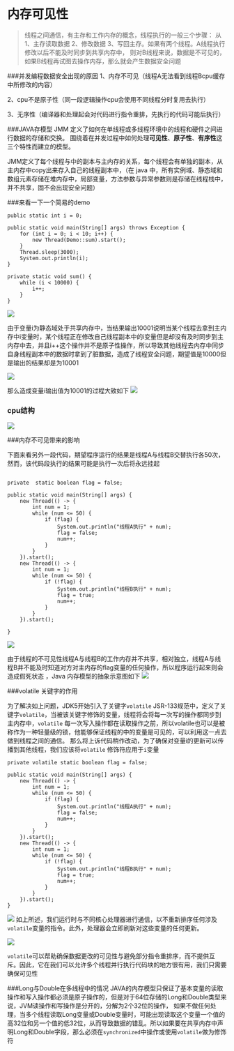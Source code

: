 # 内存可见性
> 线程之间通信，有主存和工作内存的概念，线程执行的一般三个步骤： 从1、主存读取数据 2、修改数据 3、写回主存。如果有两个线程。A线程执行修改以后不能及时同步到共享内存中， 则对B线程来说，数据是不可见的，如果B线程再试图去操作内存，那么就会产生数据安全问题

###并发编程数据安全出现的原因
1、内存不可见（线程A无法看到线程Bcpu缓存中所修改的内容）

2、cpu不是原子性（同一段逻辑操作cpu会使用不同线程分时复用去执行）

3、无序性（编译器和处理起会对代码进行指令重排，先执行的代码可能后执行）

###JAVA存模型 JMM 
定义了如何在单线程或多线程环境中的线程和硬件之间进行数据的存储和交换。 围绕着在并发过程中如何处理**可见性**、**原子性**、**有序性**这三个特性而建立的模型。


JMM定义了每个线程与中的副本与主内存的关系，每个线程会有单独的副本，从主内存中copy出来存入自己的线程副本中，（在 java 中，所有实例域、静态域和数组元素存储在堆内存中，局部变量，方法参数与异常参数则是存储在线程栈中，并不共享，固不会出现安全问题）

###来看一下一个简易的demo


```
public static int i = 0;

public static void main(String[] args) throws Exception {
    for (int i = 0; i < 10; i++) {
        new Thread(Demo::sum).start();
    }
    Thread.sleep(3000);
    System.out.println(i);
}

private static void sum() {
    while (i < 10000) {
        i++;
    }
}
```
![](https://cdn.nlark.com/yuque/0/2023/png/22527471/1685022991229-36fe7ae7-222c-40c1-9f0d-4ba5e5d67fdb.png)

由于变量i为静态域处于共享内存中，当结果输出10001说明当某个线程去拿到主内存中i变量时，某个线程正在修改自己线程副本中的i变量但是却没有及时同步到主内存中去，并且i++这个操作并不是原子性操作，所以导致其他线程去内存中同步自身线程副本中的数据时拿到了脏数据，造成了线程安全问题，期望值是10000但是输出的结果却是为10001


![](https://foruda.gitee.com/images/1685601063656526701/78908dff_5094274.png)

那么造成变量i输出值为10001的过程大致如下
![](https://foruda.gitee.com/images/1685601101572240362/a51842b4_5094274.png)


### cpu结构


![](https://cdn.nlark.com/yuque/0/2023/png/22527471/1685023407915-d9d31c75-40a8-4691-99ba-9dc7d146473e.png)

###内存不可见带来的影响

下面来看另外一段代码，期望程序运行的结果是线程A与线程B交替执行各50次，然而，该代码段执行的结果可能是执行一次后将永远挂起

```

private  static boolean flag = false;

public static void main(String[] args) {
    new Thread(() -> {
        int num = 1;
        while (num <= 50) {
            if (flag) {
                System.out.println("线程A执行" + num);
                flag = false;
                num++;
            }
        }
    }).start();
    new Thread(() -> {
        int num = 1;
        while (num <= 50) {
            if (!flag) {
                System.out.println("线程B执行" + num);
                flag = true;
                num++;
            }
        }
    }).start();

}
```
![](https://foruda.gitee.com/images/1685601136854763297/298557ce_5094274.png)

由于线程的不可见性线程A与线程B的工作内存并不共享，相对独立，线程A与线程B并不能及时知道对方对主内存的flag变量的任何操作，所以程序运行起来则会造成假死状态 ，Java 内存模型的抽象示意图如下
![](https://foruda.gitee.com/images/1685601174212346886/c14de467_5094274.png)

###volatile 关键字的作用

为了解决如上问题，JDK5开始引入了关键字`volatile`
JSR-133规范中，定义了关键字`volatile`，当被该关键字修饰的变量，线程将会将每一次写的操作都同步到主内存中，`volatile` 每一次写入操作都在读取操作之前，所以volatile也可以是被称作为一种轻量级的锁，他能够保证线程的中的变量是可见的，可以利用这一点去做到线程之间的通信。
那么将上诉代码稍作改动，为了确保对变量i的更新可以传播到其他线程，我们应该将`volatile` 修饰符应用于`i`变量


```
private volatile static boolean flag = false;

public static void main(String[] args) {
    new Thread(() -> {
        int num = 1;
        while (num <= 50) {
            if (flag) {
                System.out.println("线程A执行" + num);
                flag = false;
                num++;
            }
        }
    }).start();
    new Thread(() -> {
        int num = 1;
        while (num <= 50) {
            if (!flag) {
                System.out.println("线程B执行" + num);
                flag = true;
                num++;
            }
        }
    }).start();
}
```

![](https://foruda.gitee.com/images/1685601214457169899/d426dbaa_5094274.png)
如上所述，我们运行时与不同核心处理器进行通信，以不重新排序任何涉及`volatile`变量的指令。此外，处理器会立即刷新对这些变量的任何更新。

![](https://foruda.gitee.com/images/1685601346441168580/12ecbcbf_5094274.png)


`volatile`可以帮助确保数据更改的可见性与避免部分指令重排序，而不提供互斥。因此，它在我们可以允许多个线程并行执行代码块的地方很有用，我们只需要确保可见性

###Long与Double在多线程中的情况
JAVA的内存模型只保证了基本变量的读取操作和写入操作都必须是原子操作的，但是对于64位存储的Long和Double类型来说，JVM读操作和写操作是分开的，分解为2个32位的操作，
如果不做任何处理，当多个线程读取Long变量或Double变量时，可能出现读取这个变量一个值的高32位和另一个值的低32位，从而导致数据的错乱。所以如果要在共享内存中声明Long和Double字段，那么必须在`synchronized`中操作或使用`volatile`做为修饰符
